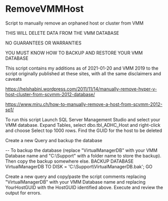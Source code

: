 # RemoveVMMHost
Script to manually remove an orphaned host or cluster from VMM

THIS WILL DELETE DATA FROM THE VMM DATABASE

NO GUARANTEES OR WARRANTIES

YOU MUST KNOW HOW TO BACKUP AND RESTORE YOUR VMM DATABASE

This script contains my additions as of 2021-01-20 and VMM 2019 to the script originally published at these sites, with all the same disclaimers and caveats

https://helshabini.wordpress.com/2011/11/14/manually-remove-hyper-v-host-cluster-from-scvmm-2012-database/

https://www.miru.ch/how-to-manually-remove-a-host-from-scvmm-2012-sp1/

To run this script
Launch SQL Server Management Studio and select your VMM database.
Expand Tables, select dbo.tbl_ADHC_Host and right-click and choose Select top 1000 rows.  Find the GUID for the host to be deleted

Create a new Query and backup the database

-- To backup the database (replace "VirtualManagerDB" with your VMM Database name and "C:\Support" with a folder name to store the backup). Then copy the backup somewhere else.
BACKUP DATABASE VirtualManagerDB TO DISK = 'C:\Support\VirtualManagerDB.bak';
GO

Create a new query and copy/paste the script comments replacing "VirtualManagerDB" with your VMM Database name and replacing YourHostGUID with the HostGUID identified above.
Execute and review the output for errors.
